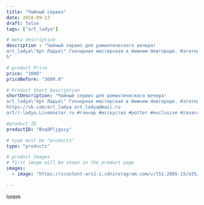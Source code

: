 ```yaml
---
title: "Чайный сервиз"
date: 2018-09-13
draft: false
tags: ["art_ladya"]

# meta description
description : "Чайный сервиз для романтического вечера!
art_ladya\"Арт Ладья\" Гончарная мастерская в Нижнем Новгороде. Изготовление керамики и мастер//-классы по обучению. 
h"

# product Price
price: "3000"
priceBefore: "3600.0"

# Product Short Description
shortDescription: "Чайный сервиз для романтического вечера!
art_ladya\"Арт Ладья\" Гончарная мастерская в Нижнем Новгороде. Изготовление керамики и мастер//-классы по обучению. 
https://vk.com/art_ladya art_ladya@mail.ru 
art//-ladya.Livemaster.ru #гончар #исскуство #potter #exclusive #zavarotnyuk #керамикаручнаяработа #керамиканазаказ #handmade #керамика #гончарнаяпосуда #эксклюзивнаякерамика #painter #tea #decor #ceramicar #nntoday #claygoods #restaurant #earthenware #ceramic #design #pumpkin #pumpkinteapot #ceramicart #teapot #заварочныйчайник #clay #авторскаякерамика"

#product ID
productID: "Bnq8Pljgszy"

# type must be "products"
type: "products"

# product Images
# first image will be shown in the product page
images:
  - image: "https://scontent-arn2-1.cdninstagram.com/v/t51.2885-15/e35/41056629_493725174427130_3536473443605656357_n.jpg?se=7&tp=1&_nc_ht=scontent-arn2-1.cdninstagram.com&_nc_cat=102&_nc_ohc=KNu8tU8OnrsAX-i0qvq&ccb=7-4&oh=a4992e5ba7fac485ee2bcffaf17d7683&oe=6082CA7A&_nc_sid=86f79a&ig_cache_key=MTg2NzU2OTk0OTQwNTUzMTM3OA%3D%3D.2-ccb7-4"

---
```

lorem
